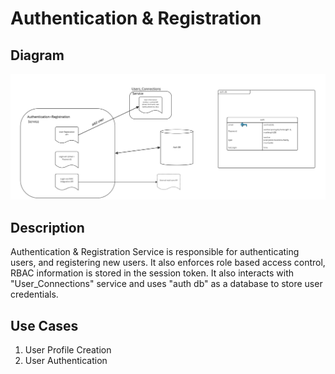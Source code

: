 # Authentication & Registration

## Diagram

![Authentication & Registration](../../assets/auth_regis_service_update.jpg)

## Description

Authentication & Registration Service is responsible for authenticating users, and registering new users. It also enforces role based access control, RBAC information is stored in the session token. It also interacts with "User_Connections" service and uses "auth db" as a database to store user credentials.

## Use Cases

1. User Profile Creation
2. User Authentication